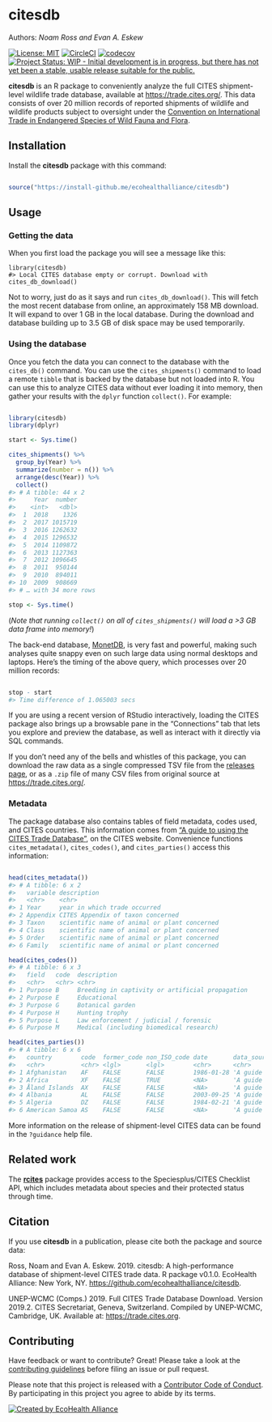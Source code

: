 
<!-- README.md is generated from README.Rmd. Please edit that file -->

# citesdb

Authors: *Noam Ross and Evan A. Eskew*

[![License:
MIT](https://img.shields.io/badge/License-MIT-blue.svg)](https://opensource.org/licenses/MIT)
[![CircleCI](https://circleci.com/gh/ecohealthalliance/citesdb.svg?style=shield)](https://circleci.com/gh/ecohealthalliance/citesdb)
[![codecov](https://codecov.io/gh/ecohealthalliance/citesdb/branch/master/graph/badge.svg)](https://codecov.io/gh/ecohealthalliance/citesdb)
[![Project Status: WIP - Initial development is in progress, but there
has not yet been a stable, usable release suitable for the
public.](http://www.repostatus.org/badges/latest/wip.svg)](http://www.repostatus.org/#wip)

**citesdb** is an R package to conveniently analyze the full CITES
shipment-level wildlife trade database, available at
<https://trade.cites.org/>. This data consists of over 20 million
records of reported shipments of wildlife and wildlife products subject
to oversight under the [Convention on International Trade in Endangered
Species of Wild Fauna and Flora](https://www.cites.org).

## Installation

Install the **citesdb** package with this command:

``` r

source("https://install-github.me/ecohealthalliance/citesdb")
```

## Usage

### Getting the data

When you first load the package you will see a message like this:

    library(citesdb)
    #> Local CITES database empty or corrupt. Download with cites_db_download()

Not to worry, just do as it says and run `cites_db_download()`. This
will fetch the most recent database from online, an approximately 158 MB
download. It will expand to over 1 GB in the local database. During the
download and database building up to 3.5 GB of disk space may be used
temporarily.

### Using the database

Once you fetch the data you can connect to the database with the
`cites_db()` command. You can use the `cites_shipments()` command to
load a remote `tibble` that is backed by the database but not loaded
into R. You can use this to analyze CITES data without ever loading it
into memory, then gather your results with the `dplyr` function
`collect()`. For example:

``` r

library(citesdb)
library(dplyr)

start <- Sys.time()

cites_shipments() %>%
  group_by(Year) %>%
  summarize(number = n()) %>%
  arrange(desc(Year)) %>%
  collect()
#> # A tibble: 44 x 2
#>     Year  number
#>    <int>   <dbl>
#>  1  2018    1326
#>  2  2017 1015719
#>  3  2016 1262632
#>  4  2015 1296532
#>  5  2014 1109872
#>  6  2013 1127363
#>  7  2012 1096645
#>  8  2011  950144
#>  9  2010  894011
#> 10  2009  908669
#> # … with 34 more rows

stop <- Sys.time()
```

(*Note that running `collect()` on all of `cites_shipments()` will load
a \>3 GB data frame into memory\!*)

The back-end database, [MonetDB](https://monetdb.org), is very fast and
powerful, making such analyses quite snappy even on such large data
using normal desktops and laptops. Here’s the timing of the above query,
which processes over 20 million records:

``` r

stop - start
#> Time difference of 1.065003 secs
```

If you are using a recent version of RStudio interactively, loading the
CITES package also brings up a browsable pane in the “Connections” tab
that lets you explore and preview the database, as well as interact with
it directly via SQL commands.

If you don’t need any of the bells and whistles of this package, you can
download the raw data as a single compressed TSV file from the [releases
page](https://github.com/ecohealthalliance/citesdb/releases), or as a
`.zip` file of many CSV files from original source at
<https://trade.cites.org/>.

### Metadata

The package database also contains tables of field metadata, codes used,
and CITES countries. This information comes from [“A guide to using the
CITES Trade
Database”](https://trade.cites.org/cites_trade_guidelines/en-CITES_Trade_Database_Guide.pdf),
on the CITES website. Convenience functions `cites_metadata()`,
`cites_codes()`, and `cites_parties()` access this information:

``` r

head(cites_metadata())
#> # A tibble: 6 x 2
#>   variable description                                 
#>   <chr>    <chr>                                       
#> 1 Year     year in which trade occurred                
#> 2 Appendix CITES Appendix of taxon concerned           
#> 3 Taxon    scientific name of animal or plant concerned
#> 4 Class    scientific name of animal or plant concerned
#> 5 Order    scientific name of animal or plant concerned
#> 6 Family   scientific name of animal or plant concerned

head(cites_codes())
#> # A tibble: 6 x 3
#>   field   code  description                                    
#>   <chr>   <chr> <chr>                                          
#> 1 Purpose B     Breeding in captivity or artificial propagation
#> 2 Purpose E     Educational                                    
#> 3 Purpose G     Botanical garden                               
#> 4 Purpose H     Hunting trophy                                 
#> 5 Purpose L     Law enforcement / judicial / forensic          
#> 6 Purpose M     Medical (including biomedical research)

head(cites_parties())
#> # A tibble: 6 x 6
#>   country        code  former_code non_ISO_code date       data_source                                                  
#>   <chr>          <chr> <lgl>       <lgl>        <chr>      <chr>                                                        
#> 1 Afghanistan    AF    FALSE       FALSE        1986-01-28 'A guide to using the CITES Trade Database', Version 8, Anne…
#> 2 Africa         XF    FALSE       TRUE         <NA>       'A guide to using the CITES Trade Database', Version 8, Anne…
#> 3 Åland Islands  AX    FALSE       FALSE        <NA>       'A guide to using the CITES Trade Database', Version 8, Anne…
#> 4 Albania        AL    FALSE       FALSE        2003-09-25 'A guide to using the CITES Trade Database', Version 8, Anne…
#> 5 Algeria        DZ    FALSE       FALSE        1984-02-21 'A guide to using the CITES Trade Database', Version 8, Anne…
#> 6 American Samoa AS    FALSE       FALSE        <NA>       'A guide to using the CITES Trade Database', Version 8, Anne…
```

More information on the release of shipment-level CITES data can be
found in the `?guidance` help file.

## Related work

The [**rcites**](https://github.com/ropensci/rcites) package provides
access to the Speciesplus/CITES Checklist API, which includes metadata
about species and their protected status through time.

## Citation

If you use **citesdb** in a publication, please cite both the package
and source data:

Ross, Noam and Evan A. Eskew. 2019. citesdb: A high-performance database
of shipment-level CITES trade data. R package v0.1.0. EcoHealth
Alliance: New York, NY. <https://github.com/ecohealthalliance/citesdb>.

UNEP-WCMC (Comps.) 2019. Full CITES Trade Database Download. Version
2019.2. CITES Secretariat, Geneva, Switzerland. Compiled by UNEP-WCMC,
Cambridge, UK. Available at: <https://trade.cites.org>.

## Contributing

Have feedback or want to contribute? Great\! Please take a look at the
[contributing
guidelines](https://github.com/ecohealthalliance/citesdb/blob/master/.github/CONTRIBUTING.md)
before filing an issue or pull request.

Please note that this project is released with a [Contributor Code of
Conduct](https://github.com/ecohealthalliance/citesdb/blob/master/.github/CODE_OF_CONDUCT.md).
By participating in this project you agree to abide by its terms.

[![Created by EcoHealth
Alliance](https://raw.githubusercontent.com/ecohealthalliance/citesdb/master/man/figures/eha-footer.png)](https://www.ecohealthalliance.org/)
